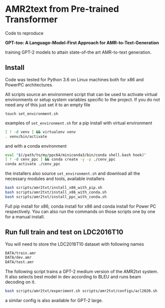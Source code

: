 # AMR2text from Pre-trained Transformer

Code to reproduce 

**GPT-too: A Language-Model-First Approach for AMR-to-Text-Generation**

training GPT-2 models to attain state-of-the art AMR-to-text generation. 

## Install

Code was tested for Python 3.6 on Linux machines both for x86 and PowerPC
architectures.

All scripts source an environment script that can be used to activate virtual
environments or setup system variables specific to the project. If you do not
need any of this just set it to an empty file

    touch set_environment.sh

examples of `set_environment.sh` for a pip install with virtual environment

```bash
[ ! -d venv ] && virtualenv venv
. venv/bin/activate
```

and with a conda environment

```bash
eval "$(/path/to/my/ppc64/miniconda3/bin/conda shell.bash hook)"
[ ! -d cenv_ppc ] && conda create -y -p ./cenv_ppc
conda activate ./cenv_ppc
```

the installers also source `set_environment.sh` and download all the necessary
modules and tools, available installers

```bash
bash scripts/amr2txt/install_x86_with_pip.sh
bash scripts/amr2txt/install_x86_with_conda.sh
bash scripts/amr2txt/install_ppc_with_conda.sh
```

Full pip install for x86, conda install for x86 and conda install for Power PC
respectively. You can also run the commands on those scripts one by one for a
manual install.

## Run full train and test on LDC2016T10

You will need to store the LDC2016T10 dataset with following names

```bash
DATA/train.amr
DATA/dev.amr
DATA/test.amr
```

The following script trains a GPT-2 medium version of the AMR2txt system. It
also selects best model in dev according to BLEU and runs beam decoding on it.

```bash
bash scripts/amr2txt/experiment.sh scripts/amr2txt/configs/acl2020.sh
```

a similar config is also available for GPT-2 large. 
